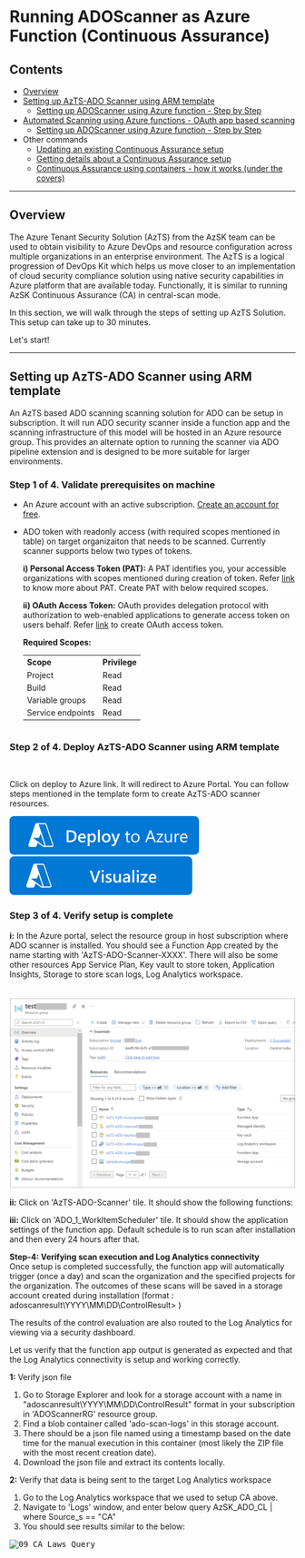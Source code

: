 # Running ADOScanner as Azure Function (Continuous Assurance)

## Contents

  -  [Overview](README.md#overview)
  -  [Setting up AzTS-ADO Scanner using ARM template](README.md#automated-scanning-using-azure-functions-PAT-based-scanning)
     * [Setting up ADOScanner using Azure function - Step by Step](README.md#setting-up-adoscanner-using-azure-function---step-by-step)
  -  [Automated Scanning using Azure functions - OAuth app based scanning](README.md#automated-scanning-using-azure-functions-OAuth-app-based-scanning)
     * [Setting up ADOScanner using Azure function - Step by Step](README.md#setting-up-adoscanner-using-azure-function---step-by-step)
  - Other commands
     * [Updating an existing Continuous Assurance setup](README.md#updating-an-existing-continuous-assurance-setup)
     * [Getting details about a Continuous Assurance setup](README.md#getting-details-about-a-continuous-assurance-setup)
     * [Continuous Assurance using containers - how it works (under the covers)](README.md#continuous-assurance-using-containers---how-it-works-under-the-covers)

----------------------------------------------

## Overview

The Azure Tenant Security Solution (AzTS) from the AzSK team can be used to obtain visibility to Azure DevOps and resource configuration across multiple organizations in an enterprise environment. The AzTS is a logical progression of DevOps Kit which helps us move closer to an implementation of cloud security compliance solution using native security capabilities in Azure platform that are available today. Functionally, it is similar to running AzSK Continuous Assurance (CA) in central-scan mode.

In this section, we will walk through the steps of setting up AzTS Solution. This setup can take up to 30 minutes.

Let's start!

----------------------------------------------

## Setting up AzTS-ADO Scanner using ARM template

An AzTS based ADO scanning scanning solution for ADO can be setup in subscription. It will run ADO security scanner inside a function app and the scanning infrastructure of this model will be hosted in an Azure resource group. This provides an alternate option to running the scanner via ADO pipeline extension and is designed to be more suitable for larger environments.


### **Step 1 of 4. Validate prerequisites on machine**  

- An Azure account with an active subscription. [Create an account for free](https://azure.microsoft.com/free/dotnet).

- ADO token with readonly access (with required scopes mentioned in table) on target organizaiton that needs to be scanned. Currently scanner supports below two types of tokens.

   **i) Personal Access Token (PAT):** A PAT identifies you, your accessible organizations with scopes mentioned during creation of token. Refer [link](https://docs.microsoft.com/en-us/azure/devops/organizations/accounts/use-personal-access-tokens-to-authenticate?view=azure-devops&tabs=Windows#create-a-pat) to know more about PAT. Create PAT with below required scopes.  

   **ii) OAuth Access Token:** OAuth provides delegation protocol with authorization to web-enabled applications to generate access token on users behalf. Refer [link](https://docs.microsoft.com/en-us/azure/devops/integrate/get-started/authentication/oauth?view=azure-devops) to create OAuth access token. 


   **Required Scopes:**




   <table><tr><th>Scope</th><th>Privilege</th></tr>

   <tr><td>
   Project
   </td><td>Read</tr>
   <tr><td>
   Build
   </td><td>Read</tr>

   <tr><td>
   Variable groups
   </td><td>Read</tr>

   <tr><td>
   Service endpoints
   </td><td>Read</tr>

   </table>
   <table>
   </table>
   </body></html>


### **Step 2 of 4. Deploy AzTS-ADO Scanner using ARM template**  
<br/>

Click on deploy to Azure link. It will redirect to Azure Portal. You can follow steps mentioned in the template form to create AzTS-ADO scanner resources.<br/>

[![Deploy To Azure](https://raw.githubusercontent.com/Azure/azure-quickstart-templates/master/1-CONTRIBUTION-GUIDE/images/deploytoazure.svg?sanitize=true)](https://portal.azure.com/#create/Microsoft.Template/uri/https%3A%2F%2Fraw.githubusercontent.com%2FAzure%2Fazure-quickstart-templates%2Fmaster%2Fquickstarts%2Fmicrosoft.apimanagement%2Fapi-management-create-all-resources%2Fazuredeploy.json)
[![Visualize](https://raw.githubusercontent.com/Azure/azure-quickstart-templates/master/1-CONTRIBUTION-GUIDE/images/visualizebutton.svg?sanitize=true)](http://armviz.io/#/?load=https%3A%2F%2Fraw.githubusercontent.com%2FAzure%2Fazure-quickstart-templates%2Fmaster%2Fquickstarts%2Fmicrosoft.apimanagement%2Fapi-management-create-all-resources%2Fazuredeploy.json) 



### **Step 3 of 4. Verify setup is complete**  

**i:** In the Azure portal, select the resource group in host subscription where ADO scanner is installed. You should see a Function App created by the name starting with 'AzTS-ADO-Scanner-XXXX'. There will also be some other resources App Service Plan, Key vault to store token, Application Insights, Storage to store scan logs, Log Analytics workspace.
<br/><br/>
<kbd>	
![09_CA_FunctionApp](../Images/09_CA_Resources.png)
</kbd>

**ii:** Click on 'AzTS-ADO-Scanner' tile. It should show the following functions: 


**iii:** Click on 'ADO_1_WorkItemScheduler' tile. It should show the application settings of the function app. Default schedule is to run scan after installation and then every 24 hours after that.


**Step-4: Verifying scan execution and Log Analytics connectivity**  
Once setup is completed successfully, the function app will automatically trigger (once a day) and scan the organization and the specified projects for the organization. The outcomes of these scans will be saved in a storage account created during installation (format : adoscanresult\YYYY\MM\DD\ControlResult> )

The results of the control evaluation are also routed to the Log Analytics for viewing via a security dashboard.  
  
Let us verify that the function app output is generated as expected and that the Log Analytics connectivity is setup and working correctly.

**1:** Verify json file 
 
1. Go to Storage Explorer and look for a storage account with a name in "adoscanresult\YYYY\MM\DD\ControlResult" format in your subscription in 'ADOScannerRG' resource group.
2. Find a blob container called 'ado-scan-logs' in this storage account.
3. There should be a json file named using a timestamp based on the date time for the manual execution in this container (most likely the ZIP file with the most recent creation date). 
4. Download the json file and extract its contents locally.

**2:** Verify that data is being sent to the target Log Analytics workspace   

1. Go to the Log Analytics workspace that we used to setup CA above.
2. Navigate to 'Logs' window, and enter below query
  AzSK_ADO_CL | where Source_s == "CA"
3. You should see results similar to the below:
<kbd>	
<img src="../Images/09_CA_Laws_Query.png" alt="09_CA_Laws_Query">
</kbd>
